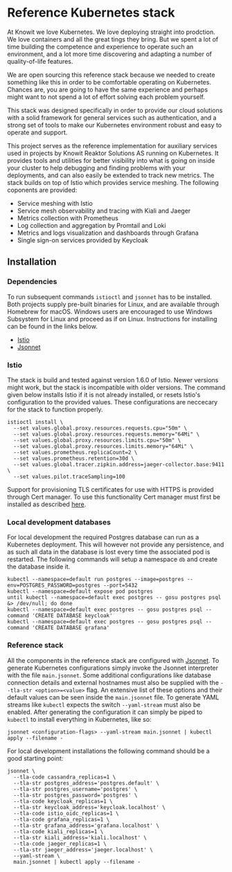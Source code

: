 # Reference Kubernetes stack

At Knowit we love Kubernetes. We love deploying straight into prodction. We love containers and all the great tings they bring. But we spent a lot of time building the competence and experience to operate such an environment, and a lot more time discovering and adapting a number of quality-of-life features.

We are open sourcing this reference stack because we needed to create something like this in order to be comfortable operating on Kubernetes. Chances are, you are going to have the same experience and perhaps might want to not spend a lot of effort solving each problem yourself.

This stack was designed specifically in order to provide our cloud solutions with a solid framework for general services such as authentication, and a strong set of tools to make our Kubernetes environment robust and easy to operate and support.

This project serves as the reference implementation for auxiliary services used in projects by Knowit Reaktor Solutions AS running on Kubernetes. It provides tools and utilities for better visibility into what is going on inside your cluster to help debugging and finding problems with your deployments, and can also easily be extended to track new metrics. The stack builds on top of Istio which provides service meshing. The following coponents are provided:

* Service meshing with Istio
* Service mesh observability and tracing with Kiali and Jaeger
* Metrics collection with Prometheus
* Log collection and aggregation by Promtail and Loki
* Metrics and logs visualization and dashboards through Grafana
* Single sign-on services provided by Keycloak

## Installation

### Dependencies

To run subsequent commands `istioctl` and `jsonnet` has to be installed. Both projects supply pre-built binaries for Linux, and are available through Homebrew for macOS. Windows users are encouraged to use Windows Subsystem for Linux and proceed as if on Linux. Instructions for installing can be found in the links below.

* [Istio](https://istio.io/docs/setup/getting-started/)
* [Jsonnet](https://github.com/google/jsonnet/releases)

### Istio

The stack is build and tested against version 1.6.0 of Istio. Newer versions might work, but the stack is incompatible with older versions.
The command given below installs Istio if it is not already installed, or resets Istio's configuration to the provided values. These configurations are neccecary for the stack to function properly.

```
istioctl install \
  --set values.global.proxy.resources.requests.cpu="50m" \
  --set values.global.proxy.resources.requests.memory="64Mi" \
  --set values.global.proxy.resources.limits.cpu="50m" \
  --set values.global.proxy.resources.limits.memory="64Mi" \
  --set values.prometheus.replicaCount=2 \
  --set values.prometheus.retention=30d \
  --set values.global.tracer.zipkin.address=jaeger-collector.base:9411 \
  --set values.pilot.traceSampling=100
```

Support for provisioning TLS certificates for use with HTTPS is provided through Cert manager. To use this functionality Cert manager must first be installed as described [here](https://cert-manager.io/docs/installation/kubernetes/).

### Local development databases

For local development the required Postgres database can run as a Kubernetes deployment. This will however not provide any persistence, and as such all data in the database is lost every time the associated pod is restarted. The following commands will setup a namespace `db` and create the database inside it.

```
kubectl --namespace=default run postgres --image=postgres --env=POSTGRES_PASSWORD=postgres --port=5432
kubectl --namespace=default expose pod postgres
until kubectl --namespace=default exec postgres -- gosu postgres psql &> /dev/null; do done
kubectl --namespace=default exec postgres -- gosu postgres psql --command 'CREATE DATABASE keycloak'
kubectl --namespace=default exec postgres -- gosu postgres psql --command 'CREATE DATABASE grafana'
```

### Reference stack

All the components in the reference stack are configured with [Jsonnet](https://jsonnet.org). To generate Kubernetes configurations simply invoke the Jsonnet interpreter with the file `main.jsonnet`. Some additional configurations like database connection details and external hostnames must also be supplied with the `--tla-str <option>=<value>` flag. An extensive list of these options and their default values can be seen inside the `main.jsonnet` file. To generate YAML streams like `kubectl` expects the switch `--yaml-stream` must also be enabled. After generating the configuration it can simply be piped to `kubectl` to install everything in Kubernetes, like so:

```
jsonnet <configuration-flags> --yaml-stream main.jsonnet | kubectl apply --filename -
```

For local development installations the following command should be a good starting point:

```
jsonnet \
  --tla-code cassandra_replicas=1 \
  --tla-str postgres_address='postgres.default' \
  --tla-str postgres_username='postgres' \
  --tla-str postgres_password='postgres' \
  --tla-code keycloak_replicas=1 \
  --tla-str keycloak_address='keycloak.localhost' \
  --tla-code istio_oidc_replicas=1 \
  --tla-code grafana_replicas=1 \
  --tla-str grafana_address='grafana.localhost' \
  --tla-code kiali_replicas=1 \
  --tla-str kiali_address='kiali.localhost' \
  --tla-code jaeger_replicas=1 \
  --tla-str jaeger_address='jaeger.localhost' \
  --yaml-stream \
  main.jsonnet | kubectl apply --filename -
```
